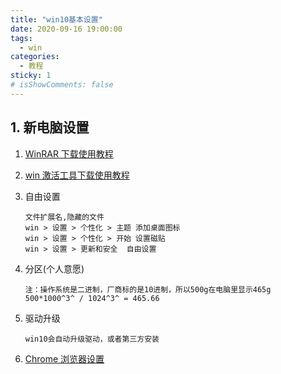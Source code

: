 ```yaml
---
title: "win10基本设置"
date: 2020-09-16 19:00:00
tags:
  - win
categories:
  - 教程
sticky: 1
# isShowComments: false
---
```




## 1. 新电脑设置

1. [WinRAR 下载使用教程](/views/course/normal/200916winrar.html)
2. [win 激活工具下载使用教程](/views/course/win/200916win激活.html)
3. 自由设置
   ```
   文件扩展名,隐藏的文件
   win > 设置 > 个性化 > 主题 添加桌面图标
   win > 设置 > 个性化 > 开始 设置磁贴
   win > 设置 > 更新和安全  自由设置
   ```
4. 分区(个人意愿)

   ```
   注：操作系统是二进制，厂商标的是10进制，所以500g在电脑里显示465g
   500*1000^3^ / 1024^3^ = 465.66
   ```

5. 驱动升级
   ```
   win10会自动升级驱动，或者第三方安装
   ```
6. [Chrome 浏览器设置](/views/course/win/200916chrome.html)
